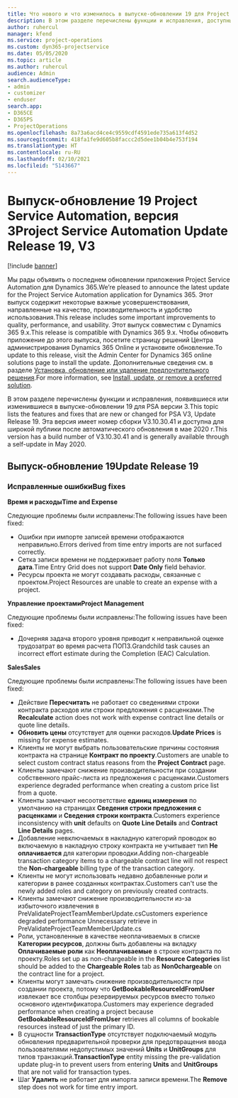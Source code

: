 ```yaml
---
title: Что нового и что изменилось в выпуске-обновлении 19 для Project Service Automation версии 3
description: В этом разделе перечислены функции и исправления, доступные в выпуске-обновлении 19 для Project Service Automation версии 3.
author: ruhercul
manager: kfend
ms.service: project-operations
ms.custom: dyn365-projectservice
ms.date: 05/05/2020
ms.topic: article
ms.author: ruhercul
audience: Admin
search.audienceType:
- admin
- customizer
- enduser
search.app:
- D365CE
- D365PS
- ProjectOperations
ms.openlocfilehash: 8a73a6acd4ce4c9559cdf4591ede735a613f4d52
ms.sourcegitcommit: 418fa1fe9d605b8faccc2d5dee1b04b4e753f194
ms.translationtype: HT
ms.contentlocale: ru-RU
ms.lasthandoff: 02/10/2021
ms.locfileid: "5143667"
---
```

# <a name="project-service-automation-update-release-19-v3"></a><span data-ttu-id="0f840-103">Выпуск-обновление 19 Project Service Automation, версия 3</span><span class="sxs-lookup"><span data-stu-id="0f840-103">Project Service Automation Update Release 19, V3</span></span>

[!include [banner](../includes/psa-now-project-operations.md)]

<span data-ttu-id="0f840-104">Мы рады объявить о последнем обновлении приложения Project Service Automation для Dynamics 365.</span><span class="sxs-lookup"><span data-stu-id="0f840-104">We’re pleased to announce the latest update for the Project Service Automation application for Dynamics 365.</span></span> <span data-ttu-id="0f840-105">Этот выпуск содержит некоторые важные усовершенствования, направленные на качество, производительность и удобство использования.</span><span class="sxs-lookup"><span data-stu-id="0f840-105">This release includes some important improvements to quality, performance, and usability.</span></span> <span data-ttu-id="0f840-106">Этот выпуск совместим с Dynamics 365 9.x.</span><span class="sxs-lookup"><span data-stu-id="0f840-106">This release is compatible with Dynamics 365 9.x.</span></span> <span data-ttu-id="0f840-107">Чтобы обновить приложение до этого выпуска, посетите страницу решений Центра администрирования Dynamics 365 Online и установите обновление.</span><span class="sxs-lookup"><span data-stu-id="0f840-107">To update to this release, visit the Admin Center for Dynamics 365 online solutions page to install the update.</span></span> <span data-ttu-id="0f840-108">Дополнительные сведения см. в разделе [Установка, обновление или удаление предпочтительного решения](https://docs.microsoft.com/power-platform/admin/install-remove-preferred-solution).</span><span class="sxs-lookup"><span data-stu-id="0f840-108">For more information, see [Install, update, or remove a preferred solution](https://docs.microsoft.com/power-platform/admin/install-remove-preferred-solution).</span></span>

<span data-ttu-id="0f840-109">В этом разделе перечислены функции и исправления, появившиеся или изменившиеся в выпуске-обновлении 19 для PSA версии 3.</span><span class="sxs-lookup"><span data-stu-id="0f840-109">This topic lists the features and fixes that are new or changed for PSA V3, Update Release 19.</span></span> <span data-ttu-id="0f840-110">Эта версия имеет номер сборки V3.10.30.41 и доступна для широкой публики после автоматического обновления в мае 2020 г.</span><span class="sxs-lookup"><span data-stu-id="0f840-110">This version has a build number of V3.10.30.41 and is generally available through a self-update in May 2020.</span></span>

## <a name="update-release-19"></a><span data-ttu-id="0f840-111">Выпуск-обновление 19</span><span class="sxs-lookup"><span data-stu-id="0f840-111">Update Release 19</span></span>

### <a name="bug-fixes"></a><span data-ttu-id="0f840-112">Исправленные ошибки</span><span class="sxs-lookup"><span data-stu-id="0f840-112">Bug fixes</span></span>

<span data-ttu-id="0f840-113">**Время и расходы**</span><span class="sxs-lookup"><span data-stu-id="0f840-113">**Time and Expense**</span></span>

<span data-ttu-id="0f840-114">Следующие проблемы были исправлены:</span><span class="sxs-lookup"><span data-stu-id="0f840-114">The following issues have been fixed:</span></span> 

- <span data-ttu-id="0f840-115">Ошибки при импорте записей времени отображаются неправильно.</span><span class="sxs-lookup"><span data-stu-id="0f840-115">Errors derived from time entry imports are not surfaced correctly.</span></span>
- <span data-ttu-id="0f840-116">Сетка записи времени не поддерживает работу поля **Только дата**.</span><span class="sxs-lookup"><span data-stu-id="0f840-116">Time Entry Grid does not support **Date Only** field behavior.</span></span>
- <span data-ttu-id="0f840-117">Ресурсы проекта не могут создавать расходы, связанные с проектом.</span><span class="sxs-lookup"><span data-stu-id="0f840-117">Project Resources are unable to create an expense with a project.</span></span>

<span data-ttu-id="0f840-118">**Управление проектами**</span><span class="sxs-lookup"><span data-stu-id="0f840-118">**Project Management**</span></span>

<span data-ttu-id="0f840-119">Следующие проблемы были исправлены:</span><span class="sxs-lookup"><span data-stu-id="0f840-119">The following issues have been fixed:</span></span> 

-  <span data-ttu-id="0f840-120">Дочерняя задача второго уровня приводит к неправильной оценке трудозатрат во время расчета ПОПЗ.</span><span class="sxs-lookup"><span data-stu-id="0f840-120">Grandchild task causes an incorrect effort estimate during the Completion (EAC) Calculation.</span></span>

<span data-ttu-id="0f840-121">**Sales**</span><span class="sxs-lookup"><span data-stu-id="0f840-121">**Sales**</span></span>

<span data-ttu-id="0f840-122">Следующие проблемы были исправлены:</span><span class="sxs-lookup"><span data-stu-id="0f840-122">The following issues have been fixed:</span></span> 

- <span data-ttu-id="0f840-123">Действие **Пересчитать** не работает со сведениями строки контракта расходов или строки предложения с расценками.</span><span class="sxs-lookup"><span data-stu-id="0f840-123">The **Recalculate** action does not work with expense contract line details or quote line details.</span></span>
- <span data-ttu-id="0f840-124">**Обновить цены** отсутствует для оценки расходов.</span><span class="sxs-lookup"><span data-stu-id="0f840-124">**Update Prices** is missing for expense estimates.</span></span>
-  <span data-ttu-id="0f840-125">Клиенты не могут выбрать пользовательские причины состояния контракта на странице **Контракт по проекту**.</span><span class="sxs-lookup"><span data-stu-id="0f840-125">Customers are unable to select custom contract status reasons from the **Project Contract** page.</span></span>
- <span data-ttu-id="0f840-126">Клиенты замечают снижение производительности при создании собственного прайс-листа из предложения с расценками.</span><span class="sxs-lookup"><span data-stu-id="0f840-126">Customers experience degraded performance when creating a custom price list from a quote.</span></span>
- <span data-ttu-id="0f840-127">Клиенты замечают несоответствие **единиц измерения** по умолчанию на страницах **Сведения строки предложения с расценками** и **Сведения строки контракта**.</span><span class="sxs-lookup"><span data-stu-id="0f840-127">Customers experience inconsistency with **unit** defaults on **Quote Line Details** and **Contract Line Details** pages.</span></span>
- <span data-ttu-id="0f840-128">Добавление невключаемых в накладную категорий проводок во включаемую в накладную строку контракта не учитывает тип **Не оплачивается** для категории проводки.</span><span class="sxs-lookup"><span data-stu-id="0f840-128">Adding non-chargeable transaction category items to a chargeable contract line will not respect the **Non-chargeable** billing type of the transaction category.</span></span>
- <span data-ttu-id="0f840-129">Клиенты не могут использовать недавно добавленные роли и категории в ранее созданных контрактах.</span><span class="sxs-lookup"><span data-stu-id="0f840-129">Customers can't use the newly added roles and category on previously created contracts.</span></span>
- <span data-ttu-id="0f840-130">Клиенты замечают снижение производительности из-за избыточного извлечения в PreValidateProjectTeamMemberUpdate.cs</span><span class="sxs-lookup"><span data-stu-id="0f840-130">Customers experience degraded performance Unnecessary retrieve in PreValidateProjectTeamMemberUpdate.cs</span></span>
- <span data-ttu-id="0f840-131">Роли, установленные в качестве неоплачиваемых в списке **Категории ресурсов**, должны быть добавлены на вкладку **Оплачиваемые роли** как **Неоплачиваемые** в строке контракта по проекту.</span><span class="sxs-lookup"><span data-stu-id="0f840-131">Roles set up as non-chargeable in the **Resource Categories** list should be added to the **Chargeable Roles** tab as **Non0chargeable** on the contract line for a project.</span></span>
- <span data-ttu-id="0f840-132">Клиенты могут замечать снижение производительности при создании проекта, потому что **GetBookableResourceIdFromUser** извлекает все столбцы резервируемых ресурсов вместо только основного идентификатора.</span><span class="sxs-lookup"><span data-stu-id="0f840-132">Customers may experience degraded performance when creating a project because **GetBookableResourceIdFromUser** retrieves all columns of bookable resources instead of just the primary ID.</span></span>
- <span data-ttu-id="0f840-133">В сущности **TransactionType** отсутствует подключаемый модуль обновления предварительной проверки для предотвращения ввода пользователями недопустимых значений **Units** и **UnitGroups** для типов транзакций.</span><span class="sxs-lookup"><span data-stu-id="0f840-133">**TransactionType** entity missing the pre-validation update plug-in to prevent users from entering **Units** and **UnitGroups** that are not valid for transaction types.</span></span>
- <span data-ttu-id="0f840-134">Шаг **Удалить** не работает для импорта записи времени.</span><span class="sxs-lookup"><span data-stu-id="0f840-134">The **Remove** step does not work for time entry import.</span></span>
